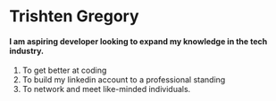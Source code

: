 # Trishten Gregory

#### I am aspiring developer looking to expand my knowledge in the tech industry.

1. To get better at coding
2. To build my linkedin account to a professional standing
3. To network and meet like-minded individuals.
